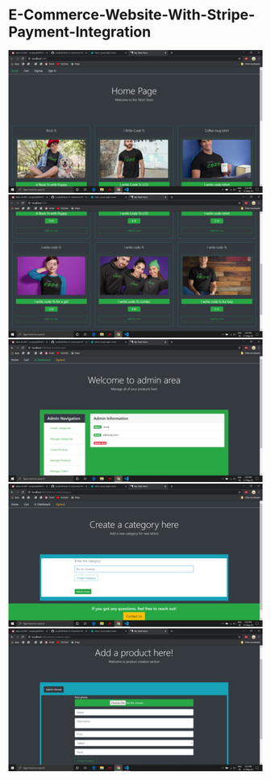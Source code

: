 # E-Commerce-Website-With-Stripe-Payment-Integration
![](https://github.com/tejaswini1mr/E-Commerce-Website-With-Stripe-Payment-Integration/blob/main/image%20lco/Screenshot%20(182).png)
![](https://github.com/tejaswini1mr/E-Commerce-Website-With-Stripe-Payment-Integration/blob/main/image%20lco/Screenshot%20(183).png)
![](https://github.com/tejaswini1mr/E-Commerce-Website-With-Stripe-Payment-Integration/blob/main/image%20lco/Screenshot%20(184).png)
![](https://github.com/tejaswini1mr/E-Commerce-Website-With-Stripe-Payment-Integration/blob/main/image%20lco/Screenshot%20(185).png)
![](https://github.com/tejaswini1mr/E-Commerce-Website-With-Stripe-Payment-Integration/blob/main/image%20lco/Screenshot%20(186).png)


